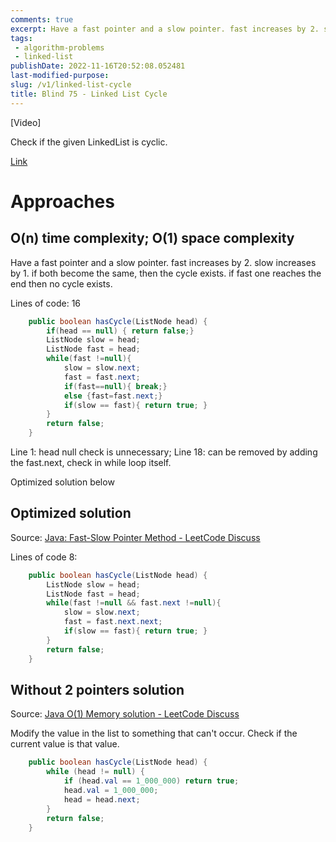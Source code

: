 ```yaml
---
comments: true
excerpt: Have a fast pointer and a slow pointer. fast increases by 2. slow increases by 1. if both become the same then the cycle exists. if fast one reaches end then no cycle exists.
tags:
 - algorithm-problems
 - linked-list
publishDate: 2022-11-16T20:52:08.052481
last-modified-purpose:
slug: /v1/linked-list-cycle
title: Blind 75 - Linked List Cycle
---
```


[Video]

Check if the given LinkedList is cyclic.

[Link](https://leetcode.com/problems/linked-list-cycle/)

# Approaches
## O(n) time complexity; O(1) space complexity

Have a fast pointer and a slow pointer. fast increases by 2. slow increases by 1. if both become the same, then the cycle exists. if fast one reaches the end then no cycle exists.

Lines of code: 16

```java
    public boolean hasCycle(ListNode head) {
        if(head == null) { return false;}
        ListNode slow = head;
        ListNode fast = head;
        while(fast !=null){
            slow = slow.next;
            fast = fast.next;
            if(fast==null){ break;}
            else {fast=fast.next;}
            if(slow == fast){ return true; }
        }
        return false;
    }
```

Line 1: head null check is unnecessary;
Line 18: can be removed by adding the fast.next, check in while loop itself.

Optimized solution below

## Optimized solution

Source: [Java: Fast-Slow Pointer Method - LeetCode Discuss](https://leetcode.com/problems/linked-list-cycle/discuss/2791622/Java%3A-Fast-Slow-Pointer-Method)

Lines of code 8:

```java
    public boolean hasCycle(ListNode head) {
        ListNode slow = head;
        ListNode fast = head;
        while(fast !=null && fast.next !=null){
            slow = slow.next;
            fast = fast.next.next;
            if(slow == fast){ return true; }
        }
        return false;
    }
```

## Without 2 pointers solution

Source: [Java O(1) Memory solution - LeetCode Discuss](https://leetcode.com/problems/linked-list-cycle/discuss/2810093/Java-O(1)-Memory-solution)

Modify the value in the list to something that can't occur. Check if the current value is that value.

```java
    public boolean hasCycle(ListNode head) {
        while (head != null) {
            if (head.val == 1_000_000) return true;
            head.val = 1_000_000;
            head = head.next;
        }
        return false;
    }
```